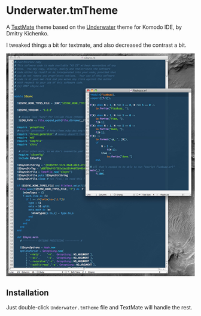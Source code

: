 # Underwater.tmTheme

A [TextMate][] theme based on the [Underwater][] theme for Komodo IDE, by Dmitry Kichenko.

I tweaked things a bit for textmate, and also decreased the contrast a bit.

![screenshot](http://github.com/jhickner/Underwater.tmTheme/raw/master/screenshot.jpg)

## Installation

Just double-click `Underwater.tmTheme` file and TextMate will handle the rest.


[underwater]: http://blowintopieces.com/blog/2009/08/22/underwater-komodo-ide-theme/
[textmate]: http://macromates.com/
